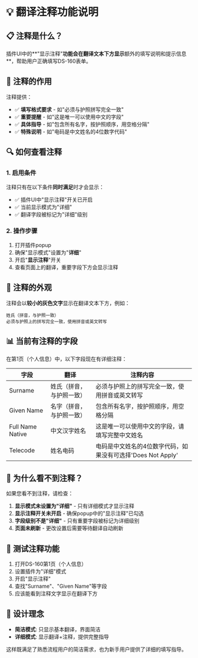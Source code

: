 # 💡 翻译注释功能说明

## 📋 注释是什么？

插件UI中的**"显示注释"**功能会在翻译文本下方显示**额外的填写说明和提示信息**，帮助用户正确填写DS-160表单。

## 🎯 注释的作用

注释提供：
- ✅ **填写格式要求** - 如"必须与护照拼写完全一致"
- ✅ **重要提醒** - 如"这是唯一可以使用中文的字段"  
- ✅ **具体指导** - 如"包含所有名字，按护照顺序，用空格分隔"
- ✅ **特殊说明** - 如"电码是中文姓名的4位数字代码"

## 🔍 如何查看注释

### 1. **启用条件**
注释只有在以下条件**同时满足**时才会显示：
- ✅ 插件UI中"显示注释"开关已开启
- ✅ 当前显示模式为"详细"
- ✅ 翻译字段被标记为"详细"级别

### 2. **操作步骤**
1. 打开插件popup
2. 确保"显示模式"设置为"**详细**"
3. 开启"**显示注释**"开关
4. 查看页面上的翻译，重要字段下方会显示注释

## 🎨 注释的外观

注释会以**较小的灰色文字**显示在翻译文本下方，例如：

```
姓氏（拼音，与护照一致）
必须与护照上的拼写完全一致，使用拼音或英文转写
```

## 📊 当前有注释的字段

在第1页（个人信息）中，以下字段现在有详细注释：

| 字段 | 翻译 | 注释内容 |
|------|------|----------|
| Surname | 姓氏（拼音，与护照一致） | 必须与护照上的拼写完全一致，使用拼音或英文转写 |
| Given Name | 名字（拼音，与护照一致） | 包含所有名字，按护照顺序，用空格分隔 |
| Full Name Native | 中文汉字姓名 | 这是唯一可以使用中文的字段，请填写完整中文姓名 |
| Telecode | 姓名电码 | 电码是中文姓名的4位数字代码，如果没有可选择'Does Not Apply' |

## 🚨 为什么看不到注释？

如果您看不到注释，请检查：

1. **显示模式未设置为"详细"** - 只有详细模式才显示注释
2. **显示注释开关未开启** - 确保popup中的"显示注释"已勾选
3. **字段级别不是"详细"** - 只有重要字段被标记为详细级别
4. **页面未刷新** - 更改设置后需要等待翻译自动刷新

## 🔄 测试注释功能

1. 打开DS-160第1页（个人信息）
2. 设置插件为"详细"模式
3. 开启"显示注释"
4. 查找"Surname"、"Given Name"等字段
5. 应该能看到注释文字显示在翻译下方

## 🎯 设计理念

- **简洁模式**: 只显示基本翻译，界面简洁
- **详细模式**: 显示翻译+注释，提供完整指导

这样既满足了熟悉流程用户的简洁需求，也为新手用户提供了详细的填写指导。
